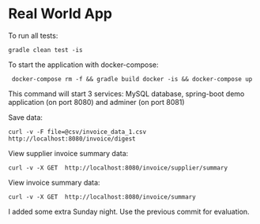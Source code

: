 # Real World App

To run all tests:
```
gradle clean test -is
```

To start the application with docker-compose:
```
 docker-compose rm -f && gradle build docker -is && docker-compose up
```
This command will start 3 services: MySQL database, spring-boot demo application (on port 8080) and adminer (on port 8081)  

Save data:
```
curl -v -F file=@csv/invoice_data_1.csv http://localhost:8080/invoice/digest
```

View supplier invoice summary data:
```
curl -v -X GET  http://localhost:8080/invoice/supplier/summary
```

View invoice summary data:
```
curl -v -X GET  http://localhost:8080/invoice/summary
```

I added some extra Sunday night. Use the previous commit for evaluation.